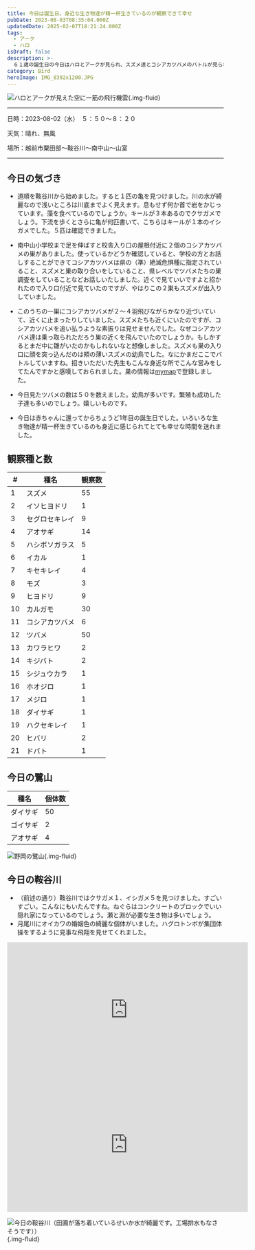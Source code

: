 ```yaml
---
title: 今日は誕生日。身近な生き物達が精一杯生きているのが観察できて幸せ
pubDate: 2023-08-03T08:35:04.000Z
updatedDate: 2025-02-07T18:21:24.000Z
tags:
  - アーク
  - ハロ
isDraft: false
description: >-
  ６１歳の誕生日の今日はハロとアークが見られ、スズメ達とコシアカツバメのバトルが見られ、カメたちがこんなにたくさん住んでいることがわかり、とても幸せな日となりました。
category: Bird
heroImage: IMG_8392x1200.JPG
---
```




![ハロとアークが見えた空に一筋の飛行機雲](https://object-storage.tyo2.conoha.io/v1/nc_938a9d00d6004f1390c354d4a15ef25b/blog-astro-assets/blog-images/IMG_8392x1200.JPG){.img-fluid}



---

日時：2023-08-02（水）　５：５０〜８：２０

天気：晴れ、無風

場所：越前市粟田部〜鞍谷川〜南中山〜山室

----

## 今日の気づき

- 道順を鞍谷川から始めました。すると１匹の亀を見つけました。川の水が綺麗なので浅いところは川底までよく見えます。息もせず何か首で岩をかじっています。藻を食べているのでしょうか。キールが３本あるのでクサガメでしょう。下流を歩くとさらに亀が何匹書いて、こちらはキールが１本のイシガメでした。５匹は確認できました。

- 南中山小学校まで足を伸ばすと校舎入り口の屋根付近に２個のコシアカツバメの巣がありました。使っているかどうか確認していると、学校の方とお話しすることができてコシアカツバメは県の（準）絶滅危惧種に指定されていること、スズメと巣の取り合いをしていること、県レベルでツバメたちの巣調査をしていることなどお話しいたしました。近くで見ていいですよと招かれたので入り口付近で見ていたのですが、やはりこの２巣もスズメが出入りしていました。

- このうちの一巣にコシアカツバメが２〜４羽飛びながらかなり近づいていて、近くに止まったりしていました。スズメたちも近くにいたのですが、コシアカツバメを追い払うような素振りは見せませんでした。なぜコシアカツバメ達は乗っ取られただろう巣の近くを飛んでいたのでしょうか。もしかするとまだ中に雛がいたのかもしれないなと想像しました。スズメも巣の入り口に顔を突っ込んだのは頬の薄いスズメの幼鳥でした。なにかまだここでバトルしていますね。招きいただいた先生もこんな身近な所でこんな営みをしてたんですかと感嘆しておられました。巣の情報は[mymap](https://www.torir.net/cgi/mymap.cgi)で登録しました。

- 今日見たツバメの数は５０を数えました。幼鳥が多いです。繁殖も成功した子達も多いのでしょう。嬉しいものです。

- 今日は赤ちゃんに還ってからちょうど1年目の誕生日でした。いろいろな生き物達が精一杯生きているのも身近に感じられてとても幸せな時間を送れました。

  


## 観察種と数

| #    | 種名           | 観察数 |
| ---- | -------------- | ------ |
| 1    | スズメ         | 55     |
| 2    | イソヒヨドリ   | 1      |
| 3    | セグロセキレイ | 9      |
| 4    | アオサギ       | 14     |
| 5    | ハシボソガラス | 5      |
| 6    | イカル         | 1      |
| 7    | キセキレイ     | 4      |
| 8    | モズ           | 3      |
| 9    | ヒヨドリ       | 9      |
| 10   | カルガモ       | 30     |
| 11   | コシアカツバメ | 6      |
| 12   | ツバメ         | 50     |
| 13   | カワラヒワ     | 2      |
| 14   | キジバト       | 2      |
| 15   | シジュウカラ   | 1      |
| 16   | ホオジロ       | 1      |
| 17   | メジロ         | 1      |
| 18   | ダイサギ       | 1      |
| 19   | ハクセキレイ   | 1      |
| 20   | ヒバリ         | 2      |
| 21   | ドバト         | 1      |

## 今日の鷺山

| 種名     | 個体数 |
| -        | -      |
| ダイサギ | 50     |
| ゴイサギ | 2      |
| アオサギ | 4      |

![野岡の鷺山](https://object-storage.tyo2.conoha.io/v1/nc_938a9d00d6004f1390c354d4a15ef25b/blog-astro-assets/blog-images/IMG_8388x1200.JPG){.img-fluid}



## 今日の鞍谷川

- （前述の通り）鞍谷川ではクサガメ１、イシガメ５を見つけました。すごいすごい。こんなにもいたんですね。ねぐらはコンクリートのブロックでいい隠れ家になっているのでしょう。瀬と淵が必要な生き物は多いでしょう。
- 月尾川にオイカワの婚姻色の綺麗な個体がいました。ハグロトンボが集団体操をするように見事な飛翔を見せてくれました。



<iframe src="https://www.facebook.com/plugins/video.php?height=314&href=https%3A%2F%2Fwww.facebook.com%2F100007482843025%2Fvideos%2F1692299711250676%2F&show_text=false&width=560&t=0" width="560" height="314" style="border:none;overflow:hidden" scrolling="no" frameborder="0" allowfullscreen="true" allow="autoplay; clipboard-write; encrypted-media; picture-in-picture; web-share" allowFullScreen="true"></iframe>



<iframe src="https://www.facebook.com/plugins/video.php?height=314&href=https%3A%2F%2Fwww.facebook.com%2F100007482843025%2Fvideos%2F781650810375886%2F&show_text=false&width=560&t=0" width="560" height="314" style="border:none;overflow:hidden" scrolling="no" frameborder="0" allowfullscreen="true" allow="autoplay; clipboard-write; encrypted-media; picture-in-picture; web-share" allowFullScreen="true"></iframe>

![今日の鞍谷川（田圃が落ち着いているせいか水が綺麗です。工場排水もなさそうです））](https://object-storage.tyo2.conoha.io/v1/nc_938a9d00d6004f1390c354d4a15ef25b/blog-astro-assets/blog-images/IMG_8390x1200.JPG){.img-fluid}
